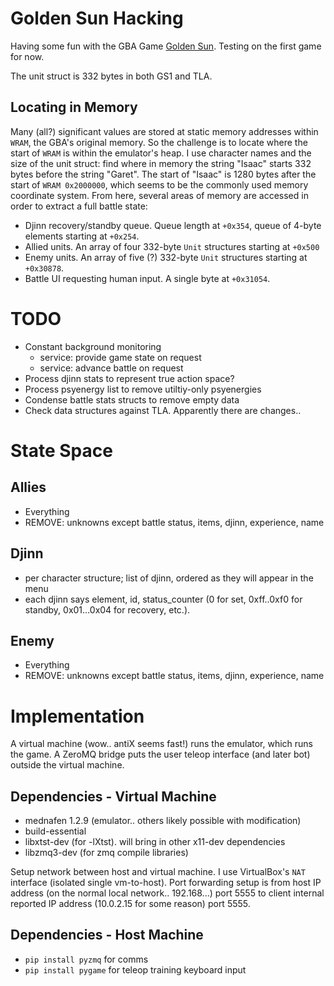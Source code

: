 # Golden Sun Hacking
Having some fun with the GBA Game [Golden Sun](https://en.wikipedia.org/wiki/Golden_Sun). Testing on the first game for now.

The unit struct is 332 bytes in both GS1 and TLA. 

## Locating in Memory
Many (all?) significant values are stored at static memory addresses within `WRAM`, the GBA's original memory. So the challenge is to locate where the start of `WRAM` is within the emulator's heap. I use character names and the size of the unit struct: find where in memory the string "Isaac" starts 332 bytes before the string "Garet". The start of "Isaac" is 1280 bytes after the start of `WRAM 0x2000000`, which seems to be the commonly used memory coordinate system. From here, several areas of memory are accessed in order to extract a full battle state:
- Djinn recovery/standby queue. Queue length at `+0x354`, queue of 4-byte elements starting at `+0x254`.
- Allied units. An array of four 332-byte `Unit` structures starting at `+0x500`
- Enemy units. An array of five (?) 332-byte `Unit` structures starting at `+0x30878`.
- Battle UI requesting human input. A single byte at `+0x31054`.

# TODO
- Constant background monitoring
  - service: provide game state on request
  - service: advance battle on request
- Process djinn stats to represent true action space?
- Process psyenergy list to remove utiltiy-only psyenergies
- Condense battle stats structs to remove empty data
- Check data structures against TLA. Apparently there are changes..

# State Space
## Allies
- Everything
- REMOVE: unknowns except battle status, items, djinn, experience, name
## Djinn
- per character structure; list of djinn, ordered as they will appear in the menu
- each djinn says element, id, status_counter (0 for set, 0xff..0xf0 for standby, 0x01...0x04 for recovery, etc.).
## Enemy
- Everything
- REMOVE: unknowns except battle status, items, djinn, experience, name


# Implementation
A virtual machine (wow.. antiX seems fast!) runs the emulator, which runs the game. A ZeroMQ bridge puts the user teleop interface (and later bot) outside the virtual machine.

## Dependencies - Virtual Machine
- mednafen 1.2.9 (emulator.. others likely possible with modification)
- build-essential
- libxtst-dev (for -lXtst). will bring in other x11-dev dependencies
- libzmq3-dev (for zmq compile libraries)

Setup network between host and virtual machine. I use VirtualBox's `NAT` interface (isolated single vm-to-host). Port forwarding setup is from host IP address (on the normal local network.. 192.168...) port 5555 to client internal reported IP address (10.0.2.15 for some reason) port 5555. 

## Dependencies - Host Machine
- `pip install pyzmq` for comms
- `pip install pygame` for teleop training keyboard input

